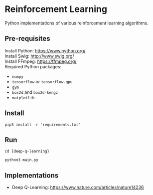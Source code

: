 # Reinforcement Learning
Python implementations of various reinforcement learning algorithms.
## Pre-requisites
Install Python: https://www.python.org/  
Install Swig: http://www.swig.org/  
Install FFmpeg: https://ffmpeg.org/  
Required Python packages:
- ```numpy```
- ```tensorflow``` or ```tensorflow-gpu```
- ```gym```
- ```box2d``` and ```box2d-kengz```
- ```matplotlib```
## Install
```shell
pip3 install -r 'requirements.txt'
```
## Run
```shell
cd {deep-q-learning}
```
```shell
python3 main.py
```
## Implementations
- Deep Q-Learning: https://www.nature.com/articles/nature14236
